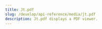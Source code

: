 ```yaml
---
title: Jt.pdf
slug: /develop/api-reference/media/jt.pdf
description: Jt.pdf displays a PDF viewer.
---
```


<Autofunction function="Jt.pdf" />
